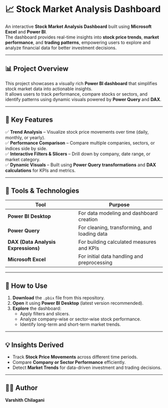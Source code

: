 # 📈 Stock Market Analysis Dashboard

An interactive **Stock Market Analysis Dashboard** built using **Microsoft Excel** and **Power BI**.  
The dashboard provides real-time insights into **stock price trends**, **market performance**, and **trading patterns**, empowering users to explore and analyze financial data for better investment decisions.

---

## 📊 Project Overview

This project showcases a visually rich **Power BI dashboard** that simplifies stock market data into actionable insights.  
It allows users to track performance, compare stocks or sectors, and identify patterns using dynamic visuals powered by **Power Query** and **DAX**.

---

## 🚀 Key Features

✅ **Trend Analysis** – Visualize stock price movements over time (daily, monthly, or yearly).  
✅ **Performance Comparison** – Compare multiple companies, sectors, or indices side by side.  
✅ **Interactive Filters & Slicers** – Drill down by company, date range, or market category.  
✅ **Dynamic Visuals** – Built using **Power Query transformations** and **DAX calculations** for KPIs and metrics.  

---

## 🧰 Tools & Technologies

| Tool | Purpose |
|------|----------|
| **Power BI Desktop** | For data modeling and dashboard creation |
| **Power Query** | For cleaning, transforming, and loading data |
| **DAX (Data Analysis Expressions)** | For building calculated measures and KPIs |
| **Microsoft Excel** | For initial data handling and preprocessing |

---

## 🔗 How to Use

1. **Download** the `.pbix` file from this repository.  
2. **Open** it using **Power BI Desktop** (latest version recommended).  
3. **Explore** the dashboard:  
   - Apply filters and slicers.  
   - Analyze company-wise or sector-wise stock performance.  
   - Identify long-term and short-term market trends.

---

## 💡 Insights Derived

- Track **Stock Price Movements** across different time periods.  
- Compare **Company or Sector Performance** efficiently.  
- Detect **Market Trends** for data-driven investment and trading decisions.  

---

## 🧑‍💻 Author

**Varshith Chilagani**  


